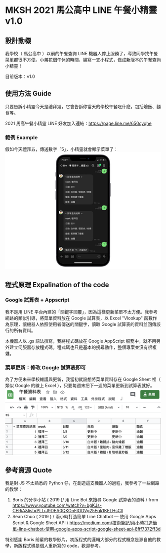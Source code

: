 # MKSH 2021 馬公高中 LINE 午餐小精靈 v1.0
## 設計動機

我學校（ 馬公高中 ）以前的午餐查詢 LINE 機器人停止服務了，導致同學找午餐菜單都很不方便。小弟花個午休的時間，編寫一支小程式，做成新版本的午餐查詢小精靈！

目前版本：v1.0

## 使用方法 Guide

只要告訴小精靈今天是禮拜幾，它會告訴你當天的學校午餐吃什麼，包括燴飯、麵食等。

2021 馬高午餐小精靈 LINE 好友加入連結：https://page.line.me/650cyqhe

### 範例 Example

假如今天禮拜五，傳送數字「5」，小精靈就會顯示菜單了：
![image](https://github.com/jschang19/MKSH_lunch_LINEbot/blob/main/image/screenshot.jpg)

## 程式原理 Expalination of the code
### Google 試算表 + Appscript 

我不是用 LINE 平台內建的「關鍵字回覆」，因為這樣更新菜單不太方便。我參考網路的類似引導，將菜單資料放在 Google 試算表，以 Excel "Vlookup" 函數作為原理，讓機器人依照使用者傳送的關鍵字，讀取 Google 試算表的資料並回傳該行的所有資料。

本機器人以 .gs 語法撰寫，我將程式碼放在 Google AppScript 服務中，就不用另外建立伺服器存放程式碼。程式碼也只是基本的搜尋動作，整個專案並沒有很複雜。

### 菜單更新：修改 Google 試算表即可

為了方便未來學校維護與更新，我當初就設想將菜單資料存在 Google Sheet 裡（ 類似 Google 的線上 Excel ），只要每週末把下一週的菜單更新到試算表就好。
![image](https://github.com/jschang19/MKSH_lunch_LINEbot/blob/main/image/google_sheet_pic.png)

## 參考資源 Quote

我是對 JS 不太熟悉的 Python 仔，在創造這支機器人的過程，我參考了一些網路的教學：

1. Boris 的分享小站 ( 2019 )/ 用 Line Bot 來搜尋 Google 試算表的資料 / from https://www.youtube.com/watch?v=bgKJs-CERiA&list=PLLrJ9DEA0QKOnFlOOVg25Eqk1KELHsCll
2. Sean Chuo ( 2019 ) / 兩小時打造簡單 Line Chatbot — 使用 Google Apps Script & Google Sheet API /
https://medium.com/技術筆記/兩小時打造簡單-line-chatbot-使用-google-apps-script-google-sheet-api-8fff7372ff3d

特別感謝 Boris 前輩的教學影片，初版程式的邏輯大部分的程式概念是源自他的教學，新版程式碼是個人重新寫的 code，歡迎參考。
